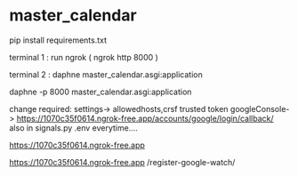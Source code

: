 # master_calendar

pip install requirements.txt


terminal 1 : run ngrok ( ngrok http 8000 ) 

terminal 2 : daphne master_calendar.asgi:application

daphne -p 8000 master_calendar.asgi:application

change required:
settings-> allowedhosts,crsf trusted token
googleConsole-> https://1070c35f0614.ngrok-free.app/accounts/google/login/callback/
also in signals.py 
.env
everytime....


https://1070c35f0614.ngrok-free.app 
 
https://1070c35f0614.ngrok-free.app /register-google-watch/
